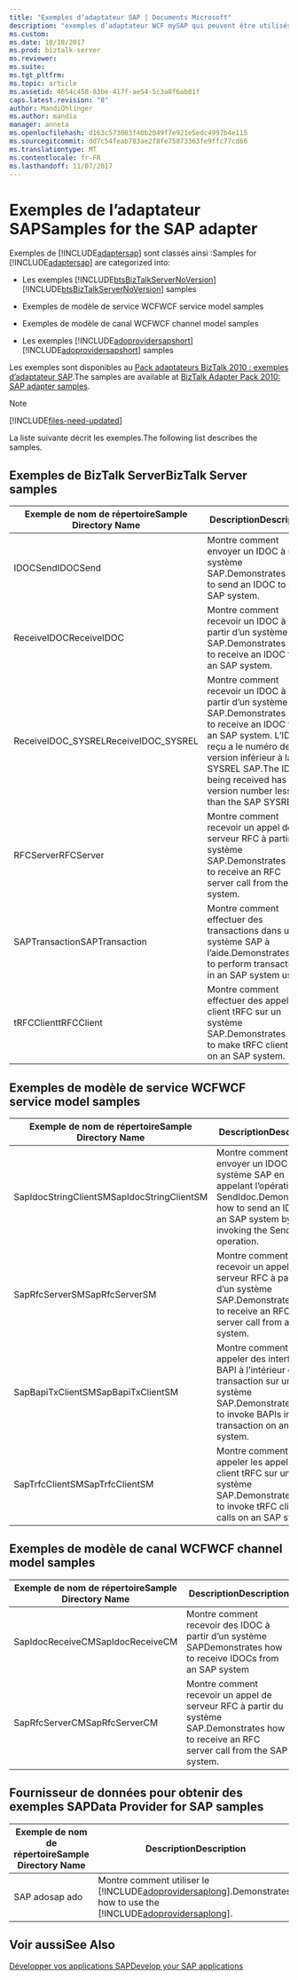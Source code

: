 ```yaml
---
title: "Exemples d’adaptateur SAP | Documents Microsoft"
description: "exemples d’adaptateur WCF mySAP qui peuvent être utilisés avec BizTalk Server, modèle de service WCF, modèle de canal WCF et le fournisseur de données pour SAP"
ms.custom: 
ms.date: 10/18/2017
ms.prod: biztalk-server
ms.reviewer: 
ms.suite: 
ms.tgt_pltfrm: 
ms.topic: article
ms.assetid: 4654c458-83be-417f-ae54-5c3a8f6ab81f
caps.latest.revision: "8"
author: MandiOhlinger
ms.author: mandia
manager: anneta
ms.openlocfilehash: d163c573003f40b2049f7e921e5edc4997b4e115
ms.sourcegitcommit: dd7c54feab783ae2f8fe75873363fe9ffc77cd66
ms.translationtype: MT
ms.contentlocale: fr-FR
ms.lasthandoff: 11/07/2017
---
```

# <a name="samples-for-the-sap-adapter"></a><span data-ttu-id="371b8-103">Exemples de l’adaptateur SAP</span><span class="sxs-lookup"><span data-stu-id="371b8-103">Samples for the SAP adapter</span></span>
<span data-ttu-id="371b8-104">Exemples de [!INCLUDE[adaptersap](../../includes/adaptersap-md.md)] sont classés ainsi :</span><span class="sxs-lookup"><span data-stu-id="371b8-104">Samples for [!INCLUDE[adaptersap](../../includes/adaptersap-md.md)] are categorized into:</span></span>  
  
-   <span data-ttu-id="371b8-105">Les exemples [!INCLUDE[btsBizTalkServerNoVersion](../../includes/btsbiztalkservernoversion-md.md)]</span><span class="sxs-lookup"><span data-stu-id="371b8-105">[!INCLUDE[btsBizTalkServerNoVersion](../../includes/btsbiztalkservernoversion-md.md)] samples</span></span>  
  
-   <span data-ttu-id="371b8-106">Exemples de modèle de service WCF</span><span class="sxs-lookup"><span data-stu-id="371b8-106">WCF service model samples</span></span>  
  
-   <span data-ttu-id="371b8-107">Exemples de modèle de canal WCF</span><span class="sxs-lookup"><span data-stu-id="371b8-107">WCF channel model samples</span></span>  
  
-   <span data-ttu-id="371b8-108">Les exemples [!INCLUDE[adoprovidersapshort](../../includes/adoprovidersapshort-md.md)]</span><span class="sxs-lookup"><span data-stu-id="371b8-108">[!INCLUDE[adoprovidersapshort](../../includes/adoprovidersapshort-md.md)] samples</span></span>  

  
 <span data-ttu-id="371b8-109">Les exemples sont disponibles au [Pack adaptateurs BizTalk 2010 : exemples d’adaptateur SAP](https://www.microsoft.com/download/details.aspx?id=1314).</span><span class="sxs-lookup"><span data-stu-id="371b8-109">The samples are available at [BizTalk Adapter Pack 2010: SAP adapter samples](https://www.microsoft.com/download/details.aspx?id=1314).</span></span> 

> [!NOTE]
> [!INCLUDE[files-need-updated](../../includes/files-need-updated.md)]
  
 <span data-ttu-id="371b8-110">La liste suivante décrit les exemples.</span><span class="sxs-lookup"><span data-stu-id="371b8-110">The following list describes the samples.</span></span>
  
## <a name="biztalk-server-samples"></a><span data-ttu-id="371b8-111">Exemples de BizTalk Server</span><span class="sxs-lookup"><span data-stu-id="371b8-111">BizTalk Server samples</span></span>  
  
|<span data-ttu-id="371b8-112">Exemple de nom de répertoire</span><span class="sxs-lookup"><span data-stu-id="371b8-112">Sample Directory Name</span></span>|<span data-ttu-id="371b8-113"> Description</span><span class="sxs-lookup"><span data-stu-id="371b8-113">Description</span></span>|  
|---------------------------|-----------------|  
|<span data-ttu-id="371b8-114">IDOCSend</span><span class="sxs-lookup"><span data-stu-id="371b8-114">IDOCSend</span></span>|<span data-ttu-id="371b8-115">Montre comment envoyer un IDOC à un système SAP.</span><span class="sxs-lookup"><span data-stu-id="371b8-115">Demonstrates how to send an IDOC to an SAP system.</span></span>|  
|<span data-ttu-id="371b8-116">ReceiveIDOC</span><span class="sxs-lookup"><span data-stu-id="371b8-116">ReceiveIDOC</span></span>|<span data-ttu-id="371b8-117">Montre comment recevoir un IDOC à partir d’un système SAP.</span><span class="sxs-lookup"><span data-stu-id="371b8-117">Demonstrates how to receive an IDOC from an SAP system.</span></span>|  
|<span data-ttu-id="371b8-118">ReceiveIDOC_SYSREL</span><span class="sxs-lookup"><span data-stu-id="371b8-118">ReceiveIDOC_SYSREL</span></span>|<span data-ttu-id="371b8-119">Montre comment recevoir un IDOC à partir d’un système SAP.</span><span class="sxs-lookup"><span data-stu-id="371b8-119">Demonstrates how to receive an IDOC from an SAP system.</span></span> <span data-ttu-id="371b8-120">L’IDOC reçu a le numéro de version inférieur à la SYSREL SAP.</span><span class="sxs-lookup"><span data-stu-id="371b8-120">The IDOC being received has the version number less than the SAP SYSREL.</span></span>|  
|<span data-ttu-id="371b8-121">RFCServer</span><span class="sxs-lookup"><span data-stu-id="371b8-121">RFCServer</span></span>|<span data-ttu-id="371b8-122">Montre comment recevoir un appel de serveur RFC à partir du système SAP.</span><span class="sxs-lookup"><span data-stu-id="371b8-122">Demonstrates how to receive an RFC server call from the SAP system.</span></span>|  
|<span data-ttu-id="371b8-123">SAPTransaction</span><span class="sxs-lookup"><span data-stu-id="371b8-123">SAPTransaction</span></span>|<span data-ttu-id="371b8-124">Montre comment effectuer des transactions dans un système SAP à l’aide.</span><span class="sxs-lookup"><span data-stu-id="371b8-124">Demonstrates how to perform transactions in an SAP system using.</span></span>|  
|<span data-ttu-id="371b8-125">tRFCClient</span><span class="sxs-lookup"><span data-stu-id="371b8-125">tRFCClient</span></span>|<span data-ttu-id="371b8-126">Montre comment effectuer des appels de client tRFC sur un système SAP.</span><span class="sxs-lookup"><span data-stu-id="371b8-126">Demonstrates how to make tRFC client calls on an SAP system.</span></span>|  
  
## <a name="wcf-service-model-samples"></a><span data-ttu-id="371b8-127">Exemples de modèle de service WCF</span><span class="sxs-lookup"><span data-stu-id="371b8-127">WCF service model samples</span></span>   
  
|<span data-ttu-id="371b8-128">Exemple de nom de répertoire</span><span class="sxs-lookup"><span data-stu-id="371b8-128">Sample Directory Name</span></span>|<span data-ttu-id="371b8-129"> Description</span><span class="sxs-lookup"><span data-stu-id="371b8-129">Description</span></span>|  
|---------------------------|-----------------|  
|<span data-ttu-id="371b8-130">SapIdocStringClientSM</span><span class="sxs-lookup"><span data-stu-id="371b8-130">SapIdocStringClientSM</span></span>|<span data-ttu-id="371b8-131">Montre comment envoyer un IDOC à un système SAP en appelant l’opération SendIdoc.</span><span class="sxs-lookup"><span data-stu-id="371b8-131">Demonstrates how to send an IDOC to an SAP system by invoking the SendIdoc operation.</span></span>|  
|<span data-ttu-id="371b8-132">SapRfcServerSM</span><span class="sxs-lookup"><span data-stu-id="371b8-132">SapRfcServerSM</span></span>|<span data-ttu-id="371b8-133">Montre comment recevoir un appel de serveur RFC à partir d’un système SAP.</span><span class="sxs-lookup"><span data-stu-id="371b8-133">Demonstrates how to receive an RFC server call from an SAP system.</span></span>|  
|<span data-ttu-id="371b8-134">SapBapiTxClientSM</span><span class="sxs-lookup"><span data-stu-id="371b8-134">SapBapiTxClientSM</span></span>|<span data-ttu-id="371b8-135">Montre comment appeler des interfaces BAPI à l’intérieur d’une transaction sur un système SAP.</span><span class="sxs-lookup"><span data-stu-id="371b8-135">Demonstrates how to invoke BAPIs inside a transaction on an SAP system.</span></span>|  
|<span data-ttu-id="371b8-136">SapTrfcClientSM</span><span class="sxs-lookup"><span data-stu-id="371b8-136">SapTrfcClientSM</span></span>|<span data-ttu-id="371b8-137">Montre comment appeler les appels du client tRFC sur un système SAP.</span><span class="sxs-lookup"><span data-stu-id="371b8-137">Demonstrates how to invoke tRFC client calls on an SAP system.</span></span>|  
  
## <a name="wcf-channel-model-samples"></a><span data-ttu-id="371b8-138">Exemples de modèle de canal WCF</span><span class="sxs-lookup"><span data-stu-id="371b8-138">WCF channel model samples</span></span>  
  
|<span data-ttu-id="371b8-139">Exemple de nom de répertoire</span><span class="sxs-lookup"><span data-stu-id="371b8-139">Sample Directory Name</span></span>|<span data-ttu-id="371b8-140"> Description</span><span class="sxs-lookup"><span data-stu-id="371b8-140">Description</span></span>|  
|---------------------------|-----------------|  
|<span data-ttu-id="371b8-141">SapIdocReceiveCM</span><span class="sxs-lookup"><span data-stu-id="371b8-141">SapIdocReceiveCM</span></span>|<span data-ttu-id="371b8-142">Montre comment recevoir des IDOC à partir d’un système SAP</span><span class="sxs-lookup"><span data-stu-id="371b8-142">Demonstrates how to receive IDOCs from an SAP system</span></span>|  
|<span data-ttu-id="371b8-143">SapRfcServerCM</span><span class="sxs-lookup"><span data-stu-id="371b8-143">SapRfcServerCM</span></span>|<span data-ttu-id="371b8-144">Montre comment recevoir un appel de serveur RFC à partir du système SAP.</span><span class="sxs-lookup"><span data-stu-id="371b8-144">Demonstrates how to receive an RFC server call from the SAP system.</span></span>|  
  
## <a name="data-provider-for-sap-samples"></a><span data-ttu-id="371b8-145">Fournisseur de données pour obtenir des exemples SAP</span><span class="sxs-lookup"><span data-stu-id="371b8-145">Data Provider for SAP samples</span></span>  
  
|<span data-ttu-id="371b8-146">Exemple de nom de répertoire</span><span class="sxs-lookup"><span data-stu-id="371b8-146">Sample Directory Name</span></span>|<span data-ttu-id="371b8-147"> Description</span><span class="sxs-lookup"><span data-stu-id="371b8-147">Description</span></span>|  
|---------------------------|-----------------|  
|<span data-ttu-id="371b8-148">SAP ado</span><span class="sxs-lookup"><span data-stu-id="371b8-148">sap ado</span></span>|<span data-ttu-id="371b8-149">Montre comment utiliser le [!INCLUDE[adoprovidersaplong](../../includes/adoprovidersaplong-md.md)].</span><span class="sxs-lookup"><span data-stu-id="371b8-149">Demonstrates how to use the [!INCLUDE[adoprovidersaplong](../../includes/adoprovidersaplong-md.md)].</span></span>|  
  
 
## <a name="see-also"></a><span data-ttu-id="371b8-150">Voir aussi</span><span class="sxs-lookup"><span data-stu-id="371b8-150">See Also</span></span>  
[<span data-ttu-id="371b8-151">Développer vos applications SAP</span><span class="sxs-lookup"><span data-stu-id="371b8-151">Develop your SAP applications</span></span>](../../adapters-and-accelerators/adapter-sap/develop-your-sap-applications.md)